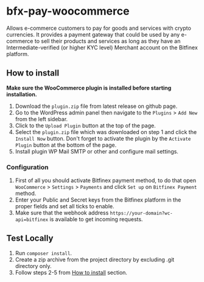 # bfx-pay-woocommerce
Allows e-commerce customers to pay for goods and services with crypto currencies. It provides a payment gateway that could be used by any e-commerce to sell their products and services as long as they have an Intermediate-verified (or higher KYC level) Merchant account on the Bitfinex platform.

## How to install
**Make sure the WooCommerce plugin is installed before starting installation.**

1. Download the `plugin.zip` file from latest release on github page.
2. Go to the WordPress admin panel then navigate to the `Plugins` > `Add New` from the left sidebar.
3. Click to the `Upload Plugin` button at the top of the page.
4. Select the `plugin.zip` file which was downloaded on step 1 and click the `Install Now` button. Don't forget to activate the plugin by the `Activate Plugin` button at the bottom of the page.
5. Install plugin WP Mail SMTP or other and configure mail settings.

### Configuration
1. First of all you should activate Bitfinex payment method, to do that open `WooCommerce` > `Settings` > `Payments` and click `Set up` on `Bitfinex Payment` method.
2. Enter your Public and Secret keys from the Bitfinex platform in the proper fields and set all ticks to enable.
3. Make sure that the webhook address `https://your-domain?wc-api=bitfinex` is available to get incoming requests.

## Test Locally
1. Run `composer install`.
2. Create a zip archive from the project directory by excluding .git directory only.
3. Follow steps 2-5 from [How to install](#how-to-install) section.
